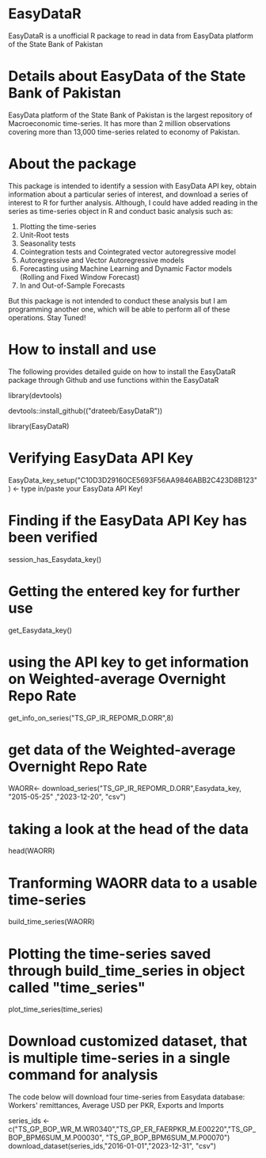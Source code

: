 # EasyDataR
EasyDataR is a unofficial R package to read in data from EasyData platform of the State Bank of Pakistan

# Details about EasyData of the State Bank of Pakistan
EasyData platform of the State Bank of Pakistan is the largest repository of Macroeconomic time-series. It has more than 2 million observations covering more than 13,000 time-series related to economy of Pakistan. 

# About the package
This package is intended to identify a session with EasyData API key, obtain information about a particular series of interest, and download a series of interest to R for further analysis. Although, I could have added reading in the series as time-series object in R and conduct basic analysis such as:

1. Plotting the time-series
2. Unit-Root tests
3. Seasonality tests
4. Cointegration tests and Cointegrated vector autoregressive model
5. Autoregressive and Vector Autoregressive models
6. Forecasting using Machine Learning and Dynamic Factor models (Rolling and Fixed Window Forecast)
7. In and Out-of-Sample Forecasts

But this package is not intended to conduct these analysis but I am programming another one, which will be able to perform all of these operations. Stay Tuned!

# How to install and use
The following provides detailed guide on how to install the EasyDataR package through Github and use functions within the EasyDataR

library(devtools)

devtools::install_github(("drateeb/EasyDataR"))

library(EasyDataR)

# Verifying EasyData API Key
EasyData_key_setup("C10D3D29160CE5693F56AA9846ABB2C423D8B123") <- type in/paste your EasyData API Key! 

# Finding if the EasyData API Key has been verified

session_has_Easydata_key()

# Getting the entered key for further use

get_Easydata_key()

# using the API key to get information on Weighted-average Overnight Repo Rate

get_info_on_series("TS_GP_IR_REPOMR_D.ORR",8)

# get data of the Weighted-average Overnight Repo Rate

WAORR<- download_series("TS_GP_IR_REPOMR_D.ORR",Easydata_key, "2015-05-25" ,"2023-12-20", "csv")

# taking a look at the head of the data

head(WAORR)

# Tranforming WAORR data to a usable time-series

build_time_series(WAORR)

# Plotting the time-series saved through build_time_series in object called "time_series"

plot_time_series(time_series)

# Download customized dataset, that is multiple time-series in a single command for analysis

The code below will download four time-series from Easydata database: Workers' remittances, Average USD per PKR, Exports and Imports

series_ids <- c("TS_GP_BOP_WR_M.WR0340","TS_GP_ER_FAERPKR_M.E00220","TS_GP_BOP_BPM6SUM_M.P00030", "TS_GP_BOP_BPM6SUM_M.P00070")
download_dataset(series_ids,"2016-01-01","2023-12-31", "csv")
